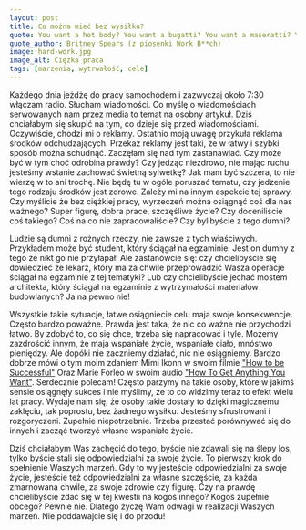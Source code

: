 ```yaml
---
layout: post
title: Co można mieć bez wysiłku?
quote: You want a hot body? You want a bugatti? You want a maseratti? You better work b**ch
quote_author: Britney Spears (z piosenki Work B**ch)
image: hard-work.jpg
image_alt: Ciężka praca
tags: [marzenia, wytrwałość, cele]
---
```


Każdego dnia jeżdżę do pracy samochodem i zazwyczaj około 7:30 włączam radio. Słucham wiadomości. Co myślę o wiadomościach serwowanych nam przez media to temat na osobny artykuł. Dziś chciałabym się skupić na tym, co dzieje się przed wiadomościami. Oczywiście, chodzi mi o reklamy. Ostatnio moją uwagę przykuła reklama środków odchudzających. Przekaz reklamy jest taki, że w łatwy i szybki sposób można schudnąć. Zaczęłam się nad tym zastanawiać. Czy może być w tym choć odrobina prawdy? Czy jedząc niezdrowo, nie mając ruchu jesteśmy wstanie zachować świetną sylwetkę? Jak mam być szczera, to nie wierzę w to ani trochę. Nie będę tu w ogóle poruszać tematu, czy jedzenie tego rodzaju środków jest zdrowe. Zależy mi na innym aspekcie tej sprawy. Czy myślicie że bez ciężkiej pracy, wyrzeczeń można osiągnąć coś dla nas ważnego? Super figurę, dobra prace, szczęśliwe życie? Czy doceniliście coś takiego? Coś na co nie zapracowaliście? Czy bylibyście z tego dumni?

Ludzie są dumni z rożnych rzeczy, nie zawsze z tych właściwych. Przykładem może być student, który ściągał na egzaminie. Jest on dumny z tego że nikt go nie przyłapał! Ale zastanówcie się: czy chcielibyście się dowiedzieć że lekarz, który ma za chwile przeprowadzić Wasza operacje ściągał na egzaminie z tej tematyki? Lub czy chcielibyście jechać mostem architekta, który ściągał na egzaminie z wytrzymałości materiałów budowlanych? Ja na pewno nie!

Wszystkie takie sytuacje, łatwe osiągniecie celu maja swoje konsekwencje. Często bardzo poważne. Prawda jest taka, że nic co ważne nie przychodzi łatwo. By zdobyć to, co się chce, trzeba się napracować i tyle. Możemy zazdrościć innym, że maja wspaniałe życie, wspaniałe ciało, mnóstwo pieniędzy. Ale dopóki nie zaczniemy działać, nic nie osiągniemy. Bardzo dobrze mówi o tym moim zdaniem Mimi Ikonn w swoim filmie ["How to be Successful"](https://www.youtube.com/watch?v=M1LZqN9O-cA) Oraz Marie Forleo w swoim audio ["How To Get Anything You Want"](https://www.marieforleo.com/how-to-get-anything-you-want/). Serdecznie polecam! Często parzymy na takie osoby, które w jakimś sensie osiągnęły sukces i nie myślimy, że to co widzimy teraz to efekt wielu lat pracy. Wydaje nam się, że osoby takie dostały to dzięki magicznemu zaklęciu, tak poprostu, bez żadnego wysiłku. Jesteśmy sfrustrowani i rozgoryczeni. Zupełnie niepotrzebnie. Trzeba przestać porównywać się do innych i zacząć tworzyć własne wspaniałe życie.

Dziś chciałabym Was zachęcić do tego, byście nie zdawali się na ślepy los, tylko byście stali się odpowiedzialni za swoje życie. To pierwszy krok do spełnienie Waszych marzeń. Gdy to wy jesteście odpowiedzialni za swoje życie, jesteście też odpowiedzialni za własne szczęście, za każda zmarnowana chwile, za swoje zdrowie czy figurę. Czy na prawdę chcielibyście zdać się w tej kwestii na kogoś innego? Kogoś zupełnie obcego? Pewnie nie. Dlatego życzę Wam odwagi w realizacji Waszych marzeń. Nie poddawajcie się i do przodu!
